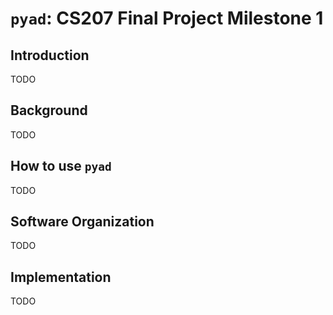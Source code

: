 # `pyad`: CS207 Final Project Milestone 1


## Introduction
TODO

## Background
TODO

## How to use `pyad`
TODO

## Software Organization
TODO

## Implementation
TODO
